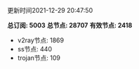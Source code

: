 更新时间2021-12-29 20:47:50

**总订阅: 5003**
**总节点: 28707**
**有效节点: 2418**
- v2ray节点: 1869
- ss节点: 440
- trojan节点: 109
